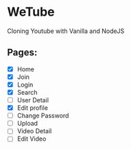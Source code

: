 # WeTube

Cloning Youtube with Vanilla and NodeJS

## Pages:

- [x] Home
- [x] Join
- [x] Login
- [x] Search
- [ ] User Detail
- [x] Edit profile
- [ ] Change Password
- [ ] Upload
- [ ] Video Detail
- [ ] Edit Video